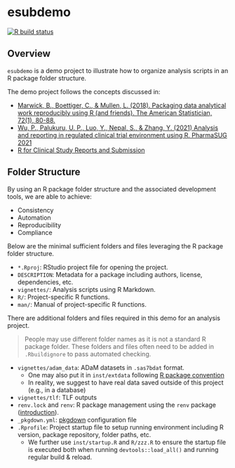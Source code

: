 # esubdemo

<!-- badges: start -->
[![R build status](https://github.com/elong0527/esubdemo/workflows/R-CMD-check/badge.svg)](https://github.com/elong0527/esubdemo/actions)
<!-- badges: end -->

## Overview

`esubdemo` is a demo project to illustrate how to organize analysis scripts
in an R package folder structure.

The demo project follows the concepts discussed in:

- [Marwick, B., Boettiger, C., & Mullen, L. (2018). Packaging data analytical work reproducibly using R (and friends). The American Statistician, 72(1), 80-88.](https://peerj.com/preprints/3192/)
- [Wu, P., Palukuru, U. P., Luo, Y., Nepal, S., & Zhang, Y. (2021) Analysis and reporting in regulated clinical trial environment using R. PharmaSUG 2021](https://www.pharmasug.org/proceedings/2021/AD/PharmaSUG-2021-AD-079.pdf)
- [R for Clinical Study Reports and Submission](https://r4csr.org)

## Folder Structure

By using an R package folder structure and the associated development tools,
we are able to achieve:

- Consistency
- Automation
- Reproducibility
- Compliance

Below are the minimal sufficient folders and files leveraging the
R package folder structure.

- `*.Rproj`: RStudio project file for opening the project.
- `DESCRIPTION`: Metadata for a package including authors, license, dependencies, etc.
- `vignettes/`: Analysis scripts using R Markdown.
- `R/`: Project-specific R functions.
- `man/`: Manual of project-specific R functions.

There are additional folders and files required in this demo for an analysis project.

> People may use different folder names as it is not a standard R package folder.
> These folders and files often need to be added in `.Rbuildignore` to pass
> automated checking.

- `vignettes/adam_data`: ADaM datasets in `.sas7bdat` format.
  - One may also put it in `inst/extdata` following [R package convention](https://r-pkgs.org/data.html)
  - In reality, we suggest to have real data saved outside of this project (e.g., in a database)
- `vignettes/tlf`: TLF outputs
- `renv.lock` and `renv`: R package management using the `renv` package ([introduction](https://rstudio.github.io/renv/articles/renv.html)).
- `_pkgdown.yml`: [pkgdown](https://pkgdown.r-lib.org/articles/pkgdown.html) configuration file
- `.Rprofile`: Project startup file to setup running environment including R version, package repository, folder paths, etc.
  - We further use `inst/startup.R` and `R/zzz.R` to ensure the startup file is executed both when running `devtools::load_all()` and running regular build & reload.
